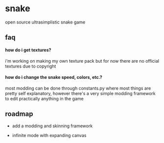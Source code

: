 
# snake

open source ultrasimplistic snake game



## faq

#### how do i get textures?

i'm working on making my own texture pack but for now there are no official textures due to copyright

#### how do i change the snake speed, colors, etc.?

most modding can be done through constants.py where most things are pretty self explanatory, however there's a very simple modding framework to edit practically anything in the game


## roadmap

- add a modding and skinning framework

- infinite mode with expanding canvas

